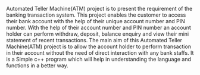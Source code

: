 Automated Teller Machine(ATM) project is to present the requirement of the banking transaction system. This project enables the customer to access their bank account with the help of their unique account number and PIN 
number. With the help of their account number and PIN number an account holder can perform withdraw, deposit, balance enquiry and view their mini statement of recent transactions. The main aim of this Automated Teller Machine(ATM) project is to allow the account holder to perform transaction in their account without the need of 
direct interaction with any bank staffs. It is a Simple c++ program which will help in understanding the language and functions in a better way.
